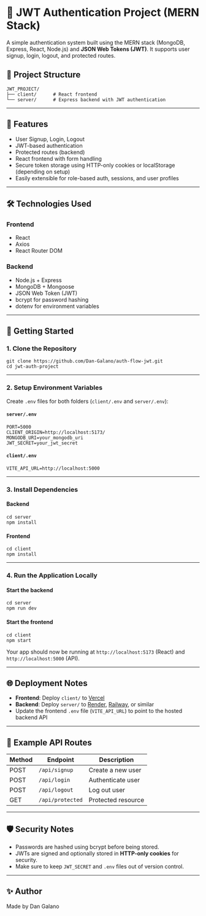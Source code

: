 # 🔐 JWT Authentication Project (MERN Stack)

A simple authentication system built using the MERN stack (MongoDB, Express, React, Node.js) and **JSON Web Tokens (JWT)**. It supports user signup, login, logout, and protected routes.

## 📁 Project Structure

```
JWT_PROJECT/
├── client/      # React frontend
└── server/      # Express backend with JWT authentication
```

---

## 🚀 Features

- User Signup, Login, Logout
- JWT-based authentication
- Protected routes (backend)
- React frontend with form handling
- Secure token storage using HTTP-only cookies or localStorage (depending on setup)
- Easily extensible for role-based auth, sessions, and user profiles

---

## 🛠️ Technologies Used

### Frontend
- React
- Axios
- React Router DOM

### Backend
- Node.js + Express
- MongoDB + Mongoose
- JSON Web Token (JWT)
- bcrypt for password hashing
- dotenv for environment variables

---

## 🧪 Getting Started

### 1. Clone the Repository

```
git clone https://github.com/Dan-Galano/auth-flow-jwt.git
cd jwt-auth-project
```

---

### 2. Setup Environment Variables

Create `.env` files for both folders (`client/.env` and `server/.env`):

#### `server/.env`
```env
PORT=5000
CLIENT_ORIGIN=http://localhost:5173/
MONGODB_URI=your_mongodb_uri
JWT_SECRET=your_jwt_secret
```

#### `client/.env`
```env
VITE_API_URL=http://localhost:5000
```

---

### 3. Install Dependencies

#### Backend
```
cd server
npm install
```

#### Frontend
```
cd client
npm install
```

---

### 4. Run the Application Locally

#### Start the backend
```
cd server
npm run dev
```

#### Start the frontend
```
cd client
npm start
```

Your app should now be running at `http://localhost:5173` (React) and `http://localhost:5000` (API).

---

## 🌐 Deployment Notes

- **Frontend**: Deploy `client/` to [Vercel](https://vercel.com/)
- **Backend**: Deploy `server/` to [Render](https://render.com/), [Railway](https://railway.app/), or similar
- Update the frontend `.env` file (`VITE_API_URL`) to point to the hosted backend API

---

## 🧾 Example API Routes

| Method | Endpoint         | Description         |
|--------|------------------|---------------------|
| POST   | `/api/signup`    | Create a new user   |
| POST   | `/api/login`     | Authenticate user   |
| POST   | `/api/logout`    | Log out user        |
| GET    | `/api/protected` | Protected resource  |

---

## 🛡️ Security Notes

- Passwords are hashed using bcrypt before being stored.
- JWTs are signed and optionally stored in **HTTP-only cookies** for security.
- Make sure to keep `JWT_SECRET` and `.env` files out of version control.

---

## ✨ Author

Made by Dan Galano